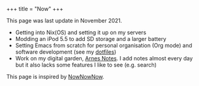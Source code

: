 +++
title = "Now"
+++

This page was last update in November 2021.

* Getting into Nix(OS) and setting it up on my servers
* Modding an iPod 5.5 to add SD storage and a larger battery
* Setting Emacs from scratch for personal organisation (Org mode) and software 
  development (see my [dotfiles](https://github.com/bahlo/dotfiles))
* Work on my digital garden, [Arnes Notes](https://notes.arne.me). I add notes almost every day but it also lacks some features I like to see (e.g. search) 

This page is inspired by [NowNowNow](https://nownownow.com).
